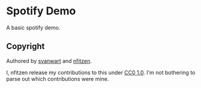 # Spotify Demo

A basic spotify demo.

## Copyright

Authored by [svanwart](https://github.com/svanwart)
and [nfitzen](https://github.com/nfitzen).

I, nfitzen release my contributions to this under
[CC0 1.0](https://creativecommons.org/publicdomain/zero/1.0).
I'm not bothering to parse out which contributions were mine.
